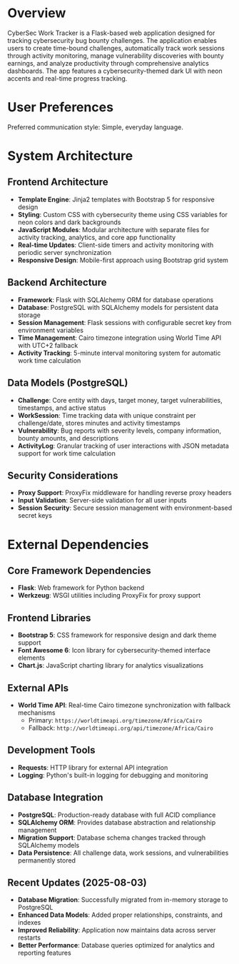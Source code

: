 # Overview

CyberSec Work Tracker is a Flask-based web application designed for tracking cybersecurity bug bounty challenges. The application enables users to create time-bound challenges, automatically track work sessions through activity monitoring, manage vulnerability discoveries with bounty earnings, and analyze productivity through comprehensive analytics dashboards. The app features a cybersecurity-themed dark UI with neon accents and real-time progress tracking.

# User Preferences

Preferred communication style: Simple, everyday language.

# System Architecture

## Frontend Architecture
- **Template Engine**: Jinja2 templates with Bootstrap 5 for responsive design
- **Styling**: Custom CSS with cybersecurity theme using CSS variables for neon colors and dark backgrounds
- **JavaScript Modules**: Modular architecture with separate files for activity tracking, analytics, and core app functionality
- **Real-time Updates**: Client-side timers and activity monitoring with periodic server synchronization
- **Responsive Design**: Mobile-first approach using Bootstrap grid system

## Backend Architecture
- **Framework**: Flask with SQLAlchemy ORM for database operations
- **Database**: PostgreSQL with SQLAlchemy models for persistent data storage
- **Session Management**: Flask sessions with configurable secret key from environment variables
- **Time Management**: Cairo timezone integration using World Time API with UTC+2 fallback
- **Activity Tracking**: 5-minute interval monitoring system for automatic work time calculation

## Data Models (PostgreSQL)
- **Challenge**: Core entity with days, target money, target vulnerabilities, timestamps, and active status
- **WorkSession**: Time tracking data with unique constraint per challenge/date, stores minutes and activity timestamps
- **Vulnerability**: Bug reports with severity levels, company information, bounty amounts, and descriptions
- **ActivityLog**: Granular tracking of user interactions with JSON metadata support for work time calculation

## Security Considerations
- **Proxy Support**: ProxyFix middleware for handling reverse proxy headers
- **Input Validation**: Server-side validation for all user inputs
- **Session Security**: Secure session management with environment-based secret keys

# External Dependencies

## Core Framework Dependencies
- **Flask**: Web framework for Python backend
- **Werkzeug**: WSGI utilities including ProxyFix for proxy support

## Frontend Libraries
- **Bootstrap 5**: CSS framework for responsive design and dark theme support
- **Font Awesome 6**: Icon library for cybersecurity-themed interface elements
- **Chart.js**: JavaScript charting library for analytics visualizations

## External APIs
- **World Time API**: Real-time Cairo timezone synchronization with fallback mechanisms
  - Primary: `https://worldtimeapi.org/timezone/Africa/Cairo`
  - Fallback: `http://worldtimeapi.org/api/timezone/Africa/Cairo`

## Development Tools
- **Requests**: HTTP library for external API integration
- **Logging**: Python's built-in logging for debugging and monitoring

## Database Integration
- **PostgreSQL**: Production-ready database with full ACID compliance
- **SQLAlchemy ORM**: Provides database abstraction and relationship management
- **Migration Support**: Database schema changes tracked through SQLAlchemy models
- **Data Persistence**: All challenge data, work sessions, and vulnerabilities permanently stored

## Recent Updates (2025-08-03)
- **Database Migration**: Successfully migrated from in-memory storage to PostgreSQL
- **Enhanced Data Models**: Added proper relationships, constraints, and indexes
- **Improved Reliability**: Application now maintains data across server restarts
- **Better Performance**: Database queries optimized for analytics and reporting features